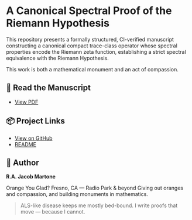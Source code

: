 # A Canonical Spectral Proof of the Riemann Hypothesis

This repository presents a formally structured, CI-verified manuscript constructing a canonical compact trace-class operator whose spectral properties encode the Riemann zeta function, establishing a strict spectral equivalence with the Riemann Hypothesis.

This work is both a mathematical monument and an act of compassion.

## 📘 Read the Manuscript

- [View PDF](./index.pdf)

## 📦 Project Links

- [View on GitHub](https://github.com/orange-you-glad/spectral-proof-of-RH)
- [README](../README.md)

## 🧡 Author

**R.A. Jacob Martone**

Orange You Glad?
Fresno, CA — Radio Park & beyond
Giving out oranges and compassion, and building monuments in mathematics.

> ALS-like disease keeps me mostly bed-bound. I write proofs that move — because I cannot.

